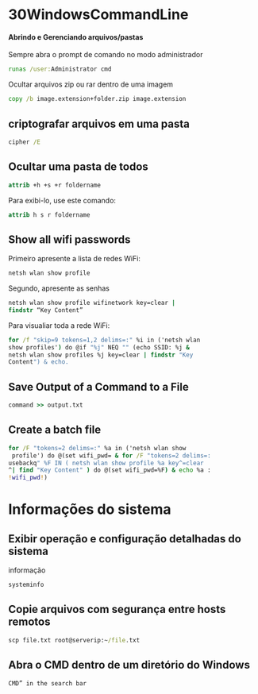 # 30WindowsCommandLine


#### Abrindo e Gerenciando arquivos/pastas

Sempre abra o prompt de comando no modo administrador

```cmd
runas /user:Administrator cmd

```

Ocultar arquivos zip ou rar dentro de uma imagem

```cmd
copy /b image.extension+folder.zip image.extension
```


## criptografar arquivos em uma pasta

```cmd
cipher /E
```


## Ocultar uma pasta de todos

```cmd
attrib +h +s +r foldername
```

Para exibi-lo, use este comando:

```cmd
attrib h s r foldername
```


## Show all wifi passwords

Primeiro apresente a lista de redes WiFi:

```cmd
netsh wlan show profile
```

Segundo, apresente as senhas

```cmd
netsh wlan show profile wifinetwork key=clear |
findstr “Key Content”
```

Para visualiar toda a rede WiFi:

```cmd
for /f "skip=9 tokens=1,2 delims=:" %i in ('netsh wlan
show profiles') do @if "%j" NEQ "" (echo SSID: %j &
netsh wlan show profiles %j key=clear | findstr "Key
Content") & echo.
```


## Save Output of a Command to a File

```cmd
command >> output.txt
```


## Create a batch file

```cmd
for /F "tokens=2 delims=:" %a in ('netsh wlan show
 profile') do @(set wifi_pwd= & for /F "tokens=2 delims=:
usebackq" %F IN ( netsh wlan show profile %a key^=clear
^| find "Key Content" ) do @(set wifi_pwd=%F) & echo %a :
!wifi_pwd!)
```


# Informações do sistema

## Exibir operação e configuração detalhadas do sistema
informação

```cmd
systeminfo
```

## Copie arquivos com segurança entre hosts remotos

```cmd
scp file.txt root@serverip:~/file.txt
```


## Abra o CMD dentro de um diretório do Windows

```cmd
CMD” in the search bar
```

